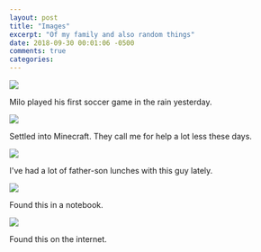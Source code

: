 ```yaml
---
layout: post
title: "Images"
excerpt: "Of my family and also random things"
date: 2018-09-30 00:01:06 -0500
comments: true
categories: 
---
```


![]({{site.baseurl}}/assets/2018/09/soccer.jpg)

Milo played his first soccer game in the rain yesterday.

![]({{site.baseurl}}/assets/2018/09/minecraft.jpg)

Settled into Minecraft. They call me for help a lot less these days.

![]({{site.baseurl}}/assets/2018/09/lunch.jpg)

I've had a lot of father-son lunches with this guy lately.

![]({{site.baseurl}}/assets/2018/09/facebook.jpg)

Found this in a notebook.

![]({{site.baseurl}}/assets/2018/09/programming.jpg)

Found this on the internet.
